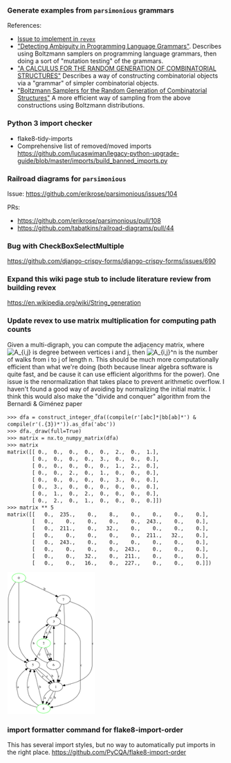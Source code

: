 ### Generate examples from `parsimonious` grammars
References:
- [Issue to implement in `revex`](https://github.com/lucaswiman/revex/issues/5)
- ["Detecting Ambiguity in Programming Language Grammars"](http://soft-dev.org/pubs/pdf/vasudevan_tratt__detecting_ambiguity_in_programming_language_grammars.pdf).
  Describes using Boltzmann samplers on programming language grammars, then doing a sort of "mutation testing" of the grammars.
- ["A CALCULUS FOR THE RANDOM GENERATION OF COMBINATORIAL STRUCTURES"](http://algo.inria.fr/flajolet/Publications/RR-1830.pdf) Describes a way of constructing combinatorial objects via a "grammar" of simpler combinatorial objects.
- ["Boltzmann Samplers for the Random Generation of Combinatorial Structures"](http://algo.inria.fr/flajolet/Publications/DuFlLoSc04.pdf) A more efficient way of sampling from the above constructions using Boltzmann distributions.

### Python 3 import checker
- flake8-tidy-imports
- Comprehensive list of removed/moved imports https://github.com/lucaswiman/legacy-python-upgrade-guide/blob/master/imports/build_banned_imports.py


### Railroad diagrams for `parsimonious`

Issue: https://github.com/erikrose/parsimonious/issues/104

PRs:
- https://github.com/erikrose/parsimonious/pull/108
- https://github.com/tabatkins/railroad-diagrams/pull/44


### Bug with CheckBoxSelectMultiple

https://github.com/django-crispy-forms/django-crispy-forms/issues/690


### Expand this wiki page stub to include literature review from building revex

https://en.wikipedia.org/wiki/String_generation


### Update revex to use matrix multiplication for computing path counts
Given a multi-digraph, you can compute the adjacency matrix, where <img src="https://latex.codecogs.com/gif.latex?A_{i,j}" title="A_{i,j}" /> is degree between vertices i and j, then <img src="https://latex.codecogs.com/gif.latex?A_{i,j}^n" title="A_{i,j}^n" /> is the number of walks from i to j of length n. This should be much more computationally efficient than what we're doing (both because linear algebra software is quite fast, and be cause it can use efficient algorithms for the power). One issue is the renormalization that takes place to prevent arithmetic overflow. I haven't found a good way of avoiding by normalizing the initial matrix. I think this would also make the "divide and conquer" algorithm from the Bernardi & Giménez paper
```
>>> dfa = construct_integer_dfa((compile(r'[abc]*|bb[ab]*') & compile(r'(.{3})*')).as_dfa('abc'))
>>> dfa._draw(full=True)
>>> matrix = nx.to_numpy_matrix(dfa)
>>> matrix
matrix([[ 0.,  0.,  0.,  0.,  0.,  2.,  0.,  1.],
        [ 0.,  0.,  0.,  0.,  3.,  0.,  0.,  0.],
        [ 0.,  0.,  0.,  0.,  0.,  1.,  2.,  0.],
        [ 0.,  0.,  2.,  0.,  1.,  0.,  0.,  0.],
        [ 0.,  0.,  0.,  0.,  0.,  3.,  0.,  0.],
        [ 0.,  3.,  0.,  0.,  0.,  0.,  0.,  0.],
        [ 0.,  1.,  0.,  2.,  0.,  0.,  0.,  0.],
        [ 0.,  2.,  0.,  1.,  0.,  0.,  0.,  0.]])
>>> matrix ** 5
matrix([[   0.,  235.,    0.,    8.,    0.,    0.,    0.,    0.],
        [   0.,    0.,    0.,    0.,    0.,  243.,    0.,    0.],
        [   0.,  211.,    0.,   32.,    0.,    0.,    0.,    0.],
        [   0.,    0.,    0.,    0.,    0.,  211.,   32.,    0.],
        [   0.,  243.,    0.,    0.,    0.,    0.,    0.,    0.],
        [   0.,    0.,    0.,    0.,  243.,    0.,    0.,    0.],
        [   0.,    0.,   32.,    0.,  211.,    0.,    0.,    0.],
        [   0.,    0.,   16.,    0.,  227.,    0.,    0.,    0.]])

```
<img src="./foo_4442360720.png" width="40%" />


### import formatter command for flake8-import-order

This has several import styles, but no way to automatically put imports in the right place. https://github.com/PyCQA/flake8-import-order